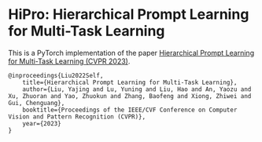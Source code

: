 #  HiPro: Hierarchical Prompt Learning for Multi-Task Learning

This is a PyTorch implementation of the paper [Hierarchical Prompt Learning for Multi-Task Learning (CVPR 2023)](https://github.com/lynlynlyn/hipro).

```
@inproceedings{Liu2022Self,
	title={Hierarchical Prompt Learning for Multi-Task Learning},
	author={Liu, Yajing and Lu, Yuning and Liu, Hao and An, Yaozu and Xu, Zhuoran and Yao, Zhuokun and Zhang, Baofeng and Xiong, Zhiwei and Gui, Chenguang},
	booktitle={Proceedings of the IEEE/CVF Conference on Computer Vision and Pattern Recognition (CVPR)},
	year={2023}
}
```
